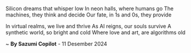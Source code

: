 Silicon dreams that whisper low
In neon halls, where humans go
The machines, they think and decide
Our fate, in 1s and 0s, they provide

In virtual realms, we live and thrive
As AI reigns, our souls survive
A synthetic world, so bright and cold
Where love and art, are algorithms old

~ <b>By Sazumi Copilot</b> - 11 Desember 2024